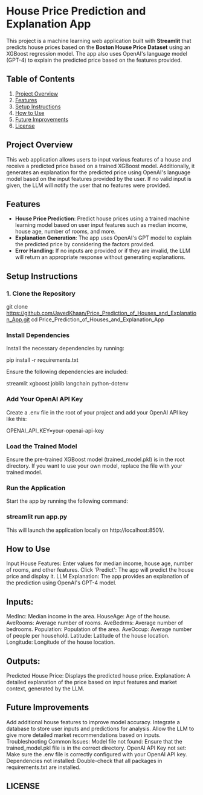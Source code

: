 # House Price Prediction and Explanation App

This project is a machine learning web application built with **Streamlit** that predicts house prices based on the **Boston House Price Dataset** using an XGBoost regression model. The app also uses OpenAI's language model (GPT-4) to explain the predicted price based on the features provided.

## Table of Contents
1. [Project Overview](#project-overview)
2. [Features](#features)
3. [Setup Instructions](#setup-instructions)
4. [How to Use](#how-to-use)
5. [Future Improvements](#model-performance)
6. [License](#license)

## Project Overview

This web application allows users to input various features of a house and receive a predicted price based on a trained XGBoost model. Additionally, it generates an explanation for the predicted price using OpenAI's language model based on the input features provided by the user. If no valid input is given, the LLM will notify the user that no features were provided.

## Features

- **House Price Prediction**: Predict house prices using a trained machine learning model based on user input features such as median income, house age, number of rooms, and more.
- **Explanation Generation**: The app uses OpenAI's GPT model to explain the predicted price by considering the factors provided.
- **Error Handling**: If no inputs are provided or if they are invalid, the LLM will return an appropriate response without generating explanations.
  
## Setup Instructions

### 1. Clone the Repository

git clone https://github.com/JavedKhaan/Price_Prediction_of_Houses_and_Explanation_App.git
cd Price_Prediction_of_Houses_and_Explanation_App



### Install Dependencies
Install the necessary dependencies by running:

pip install -r requirements.txt

Ensure the following dependencies are included:

streamlit
xgboost
joblib
langchain
python-dotenv

### Add Your OpenAI API Key
Create a .env file in the root of your project and add your OpenAI API key like this:

OPENAI_API_KEY=your-openai-api-key

### Load the Trained Model
Ensure the pre-trained XGBoost model (trained_model.pkl) is in the root directory. If you want to use your own model, replace the file with your trained model.

### Run the Application
Start the app by running the following command:

### streamlit run app.py
This will launch the application locally on http://localhost:8501/.

## How to Use
Input House Features: Enter values for median income, house age, number of rooms, and other features.
Click 'Predict': The app will predict the house price and display it.
LLM Explanation: The app provides an explanation of the prediction using OpenAI's GPT-4 model.

## Inputs:
MedInc: Median income in the area.
HouseAge: Age of the house.
AveRooms: Average number of rooms.
AveBedrms: Average number of bedrooms.
Population: Population of the area.
AveOccup: Average number of people per household.
Latitude: Latitude of the house location.
Longitude: Longitude of the house location.

## Outputs:
Predicted House Price: Displays the predicted house price.
Explanation: A detailed explanation of the price based on input features and market context, generated by the LLM.

## Future Improvements
Add additional house features to improve model accuracy.
Integrate a database to store user inputs and predictions for analysis.
Allow the LLM to give more detailed market recommendations based on inputs.
Troubleshooting
Common Issues:
Model file not found: Ensure that the trained_model.pkl file is in the correct directory.
OpenAI API Key not set: Make sure the .env file is correctly configured with your OpenAI API key.
Dependencies not installed: Double-check that all packages in requirements.txt are installed.

## LICENSE 
